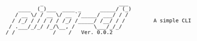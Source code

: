 <pre>           _                        ___ 
    ____  (_)___  ____ _      _____/ (_)
   / __ \/ / __ \/ __ `/_____/ ___/ / / 
  / /_/ / / / / / /_/ /_____/ /__/ / /         A simple CLI tool for pinging websites.
 / .___/_/_/ /_/\__, /      \___/_/_/   
/_/            /____/   Ver. 0.0.2</pre>
